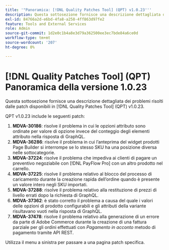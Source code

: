 ```yaml
---
title: '"Panoramica: [!DNL Quality Patches Tool] (QPT) v1.0.23'''
description: Questa sottosezione fornisce una descrizione dettagliata dei problemi risolti dalle patch disponibili in [!DNL Quality Patches Tool] (QPT) v1.0.23.
exl-id: 84766a2d-e6bd-4fa8-a258-4ff863d97fe2
feature: Tools and External Services
role: Admin
source-git-commit: 1d2e0c1b4a8e3d79a362500ee3ec7bde84a6ce0d
workflow-type: tm+mt
source-wordcount: '207'
ht-degree: 0%

---
```


# [!DNL Quality Patches Tool] (QPT) Panoramica della versione 1.0.23

Questa sottosezione fornisce una descrizione dettagliata dei problemi risolti dalle patch disponibili in [!DNL Quality Patches Tool] (QPT) v1.0.23.

QPT v1.0.23 include le seguenti patch:

1. **MDVA-30186**: risolve il problema in cui le opzioni attributo sono ordinate per valore di opzione invece del conteggio degli elementi attributo nella risposta di GraphQL.
1. **MDVA-36286**: risolve il problema in cui l’anteprima del widget prodotti Page Builder si interrompe se lo stesso SKU ha una posizione diversa nelle sottocategorie.
1. **MDVA-37224**: risolve il problema che impediva ai clienti di pagare un preventivo negoziabile con [!DNL PayFlow Pro] con un altro prodotto nel carrello.
1. **MDVA-37225**: risolve il problema relativo al blocco del processo di caricamento durante la creazione rapida dell’ordine quando è presente un valore intero negli SKU importati.
1. **MDVA-37288**: risolve il problema relativo alla restituzione di prezzi di livello errati dopo la richiesta di GraphQL.
1. **MDVA-37362**: è stato corretto il problema a causa del quale i valori delle opzioni di prodotto configurabili e gli attributi della variante risultavano vuoti nella risposta di GraphQL.
1. **MDVA-37478**: risolve il problema relativo alla generazione di un errore da parte di Adobe Commerce durante la creazione di una fattura parziale per gli ordini effettuati con *Pagamento in acconto* metodo di pagamento tramite API REST.

Utilizza il menu a sinistra per passare a una pagina patch specifica.
